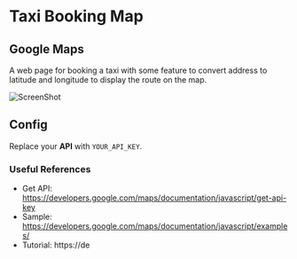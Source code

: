 # Taxi Booking Map

## Google Maps

A web page for booking a taxi with some feature to convert address to latitude and longitude to display the route on the map.

![ScreenShot](screenshot1.png)


## Config

Replace your **API** with `YOUR_API_KEY`.

### Useful References

- Get API: https://developers.google.com/maps/documentation/javascript/get-api-key
- Sample: https://developers.google.com/maps/documentation/javascript/examples/
- Tutorial: https://de